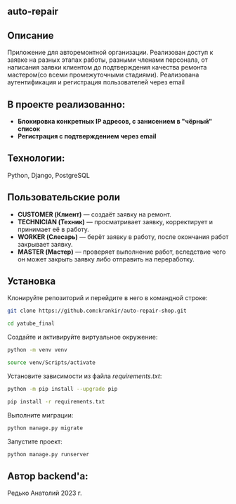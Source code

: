 ## auto-repair

## Описание
Приложение для авторемонтной организации. Реализован доступ к заявке на разных этапах работы, разными членами персонала, от написания заявки клиентом до подтверждения качества ремонта мастером(со всеми промежуточными стадиями). Реализована аутентификация и регистрация пользователей через email

## В проекте реализованно:
- **Блокировка конкретных IP адресов, с занисением в "чёрный" список**
- **Регистрация с подтверждением через email**

## Технологии:

Python, Django, PostgreSQL

## Пользовательские роли
- **CUSTOMER (Клиент)** — создаёт заявку на ремонт.
- **TECHNICIAN (Техник)** — просматривает заявку, корректирует и принимает её в работу.
- **WORKER (Слесарь)** — берёт заявку в работу, после окончания работ закрывает заявку.
- **MASTER (Мастер)** — проверяет выполнение работ, вследствие чего он может закрыть заявку либо отправить на переработку.

## Установка

Клонируйте репозиторий и перейдите в него в командной строке:
```sh
git clone https://github.com:krankir/auto-repair-shop.git
```
```sh
cd yatube_final
```
Создайте и активируйте виртуальное окружение:
```sh
python -m venv venv
```
```sh
source venv/Scripts/activate
```
Установите зависимости из файла _requirements.txt_:
```sh
python -m pip install --upgrade pip
```
```sh
pip install -r requirements.txt
```
Выполните миграции:
```sh
python manage.py migrate
```
Запустите проект:
```sh
python manage.py runserver
```
## Автор backend'а:

Редько Анатолий 2023 г.
